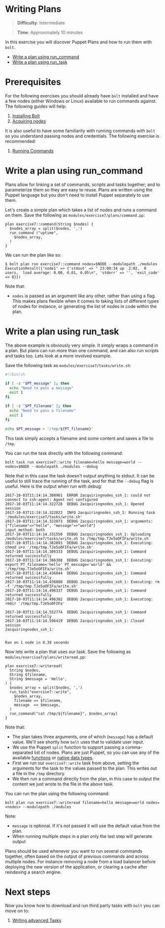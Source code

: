 # Writing Plans

> **Difficulty**: Intermediate

> **Time**: Approximately 10 minutes

In this exercise you will discover Puppet Plans and how to run them with `bolt`.

- [Write a plan using run_command](#write-a-plan-using-run_command)
- [Write a plan using run_task](#write-a-plan-using-run_task)

# Prerequisites

For the following exercises you should already have `bolt` installed and have a few nodes (either Windows or Linux) available to run commands against. The following guides will help:

1. [Installing Bolt](../1-installing-bolt)
1. [Acquiring nodes](../2-acquiring-nodes)

It is also useful to have some familiarity with running commands with `bolt` so you understand passing nodes and credentials. The following exercise is recommended:

1. [Running Commands](../3-running-commands)

# Write a plan using run_command

Plans allow for linking a set of commands, scripts and tasks together; and to parameterize them so they are easy to reuse. Plans are written using the Puppet language but you don't need to install Puppet separately to use them.

Let's create a simple plan which takes a list of nodes and runs a command on them. Save the following as `modules/exercise7/plans/command.pp`:

```puppet
plan exercise7::command(String $nodes) {
  $nodes_array = split($nodes, ',')
  run_command ("uptime",
    $nodes_array,
  )
}
```

We can run the plan like so:

```
$ bolt plan run exercise7::command nodes=$NODE --modulepath ./modules
ExecutionResult({'node1' => {'stdout' => " 23:08:34 up  2:02,  0 users,  load average: 0.00, 0.01, 0.05\n", 'stderr' => '', 'exit_code' => 0}})
```

Note that:

* `nodes` is passed as an argument like any other, rather than using a flag. This makes plans flexible when it comes to taking lists of different types of nodes for instance, or generating the list of nodes in code within the plan.


# Write a plan using run_task

The above example is obviously very simple. It simply wraps a command in a plan. But plans can run more than one command, and can also run scripts and tasks too. Lets look at a more involved example.

Save the following task as `modules/exercise7/tasks/write.sh`:

```bash
#!/bin/sh

if [ -z "$PT_message" ]; then
  echo "Need to pass a message"
  exit 1
fi

if [ -z "$PT_filename" ]; then
  echo "Need to pass a filename"
  exit 1
fi

echo $PT_message > "/tmp/${PT_filename}"
```

This task simply accepts a filename and some content and saves a file to `/tmp`.

You can run the task directly with the following command:

```
bolt task run exercise7::write filename=hello message=world --nodes=$NODE --modulepath ./modules --debug
```

Note that in this case the task doesn't output anything to stdout. It can be useful to still trace the running of the task, and for that the `--debug` flag is useful. Here is the output when run with debug:

```
2017-10-03T11:14:14.308961  ERROR 2acquiringnodes_ssh_1: could not connect to ssh-agent: Agent not configured
2017-10-03T11:14:14.322728  DEBUG 2acquiringnodes_ssh_1: Opened session
2017-10-03T11:14:14.322822  INFO 2acquiringnodes_ssh_1: Running task '/modules/exercise7/tasks/write.sh'
2017-10-03T11:14:14.322873  DEBUG 2acquiringnodes_ssh_1: arguments: {"filename"=>"hello", "message"=>"world"}
input_method: both
2017-10-03T11:14:14.331550  DEBUG 2acquiringnodes_ssh_1: Uploading /modules/exercise7/tasks/write.sh to /tmp/tmp.TJe5oOFIFa/write.sh
2017-10-03T11:14:14.382893  DEBUG 2acquiringnodes_ssh_1: Executing: chmod u+x '/tmp/tmp.TJe5oOFIFa/write.sh'
2017-10-03T11:14:14.386333  DEBUG 2acquiringnodes_ssh_1: Command returned successfully
2017-10-03T11:14:14.386388  DEBUG 2acquiringnodes_ssh_1: Executing: export PT_filename='hello' PT_message='world' && '/tmp/tmp.TJe5oOFIFa/write.sh'
2017-10-03T11:14:14.436844  DEBUG 2acquiringnodes_ssh_1: Command returned successfully
2017-10-03T11:14:14.436880  DEBUG 2acquiringnodes_ssh_1: Executing: rm -f '/tmp/tmp.TJe5oOFIFa/write.sh'
2017-10-03T11:14:14.496337  DEBUG 2acquiringnodes_ssh_1: Command returned successfully
2017-10-03T11:14:14.496382  DEBUG 2acquiringnodes_ssh_1: Executing: rmdir '/tmp/tmp.TJe5oOFIFa'

2017-10-03T11:14:14.552774  DEBUG 2acquiringnodes_ssh_1: Command returned successfully
2017-10-03T11:14:14.596419  DEBUG 2acquiringnodes_ssh_1: Closed session
2acquiringnodes_ssh_1:


Ran on 1 node in 0.39 seconds
```

Now lets write a plan that uses our task. Save the following as `modules/exercise7/plans/writeread.pp`:

```puppet
plan exercise7::writeread(
  String $nodes,
  String $filename,
  String $message = 'Hello',
) {
  $nodes_array = split($nodes, ',')
  run_task("exercise7::write",
    $nodes_array,
    filename => $filename,
    message  => $message,
  )
  run_command("cat /tmp/${filename}", $nodes_array)
}
```

Note that:

* The plan takes three arguments, one of which (`message`) has a default value. We'll see shortly how `bolt` uses that to validate user input.
* We use the Puppet `split` function to support passing a comma-separated list of nodes. Plans are just Puppet, so you can use any of the available [functions](https://docs.puppet.com/puppet/latest/function.html) or [native data types](https://docs.puppet.com/puppet/latest/lang_data_type.html).
* First we run our `exercise7::write` task from above, setting the arguments for the task to the values passed to the plan. This writes out a file in the `/tmp` directory.
* We then run a command directly from the plan, in this case to output the content we just wrote to the file in the above task.

You can run the plan using the following command:

```
bolt plan run exercise7::writeread filename=hello message=world nodes=<nodes> --modulepath ./modules
```

Note:

* `message` is optional. If it's not passed it will use the default value from the plan.
* When running multiple steps in a plan only the last step will generate output

Plans should be used whenever you want to run several commands together, often based on the output of previous commands and across multiple nodes. For instance removing a node from a load balancer before deploying the new version of the application, or clearing a cache after reindexing a search engine.

# Next steps

Now you know how to download and run third party tasks with `bolt` you can move on to:

1. [Writing advanced Tasks](../8-writing-advanced-tasks)
